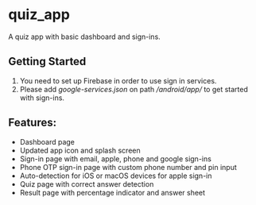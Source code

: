# quiz_app

A quiz app with basic dashboard and sign-ins.

## Getting Started

1. You need to set up Firebase in order to use sign in services.
2. Please add *google-services.json* on path */android/app/* to get started with sign-ins.

## Features:

- Dashboard page
- Updated app icon and splash screen
- Sign-in page with email, apple, phone and google sign-ins
- Phone OTP sign-in page with custom phone number and pin input
- Auto-detection for iOS or macOS devices for apple sign-in
- Quiz page with correct answer detection
- Result page with percentage indicator and answer sheet

